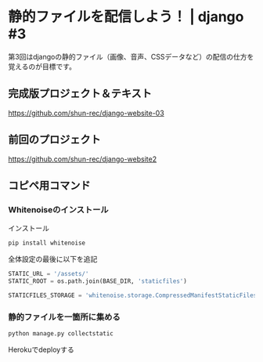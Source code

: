 # 静的ファイルを配信しよう！ | django #3

第3回はdjangoの静的ファイル（画像、音声、CSSデータなど）の配信の仕方を覚えるのが目標です。

## 完成版プロジェクト＆テキスト

https://github.com/shun-rec/django-website-03

## 前回のプロジェクト

https://github.com/shun-rec/django-website2

## コピペ用コマンド

### Whitenoiseのインストール

インストール

```sh
pip install whitenoise
```

全体設定の最後に以下を追記

```py
STATIC_URL = '/assets/'
STATIC_ROOT = os.path.join(BASE_DIR, 'staticfiles')

STATICFILES_STORAGE = 'whitenoise.storage.CompressedManifestStaticFilesStorage'
```

### 静的ファイルを一箇所に集める

```py
python manage.py collectstatic
```

Herokuでdeployする
